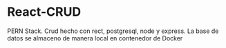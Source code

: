 # React-CRUD
PERN Stack.  Crud hecho con rect, postgresql, node y express. La base de datos se almaceno de manera local en contenedor de Docker 
